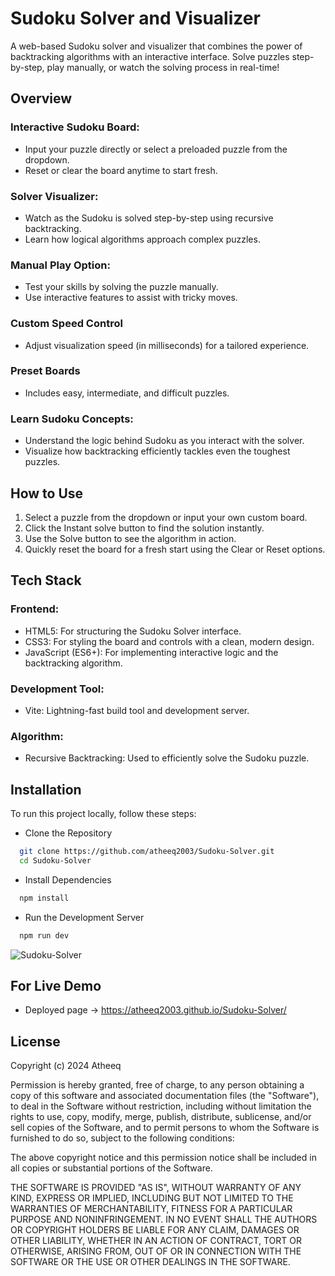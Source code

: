 # Sudoku Solver and Visualizer

A web-based Sudoku solver and visualizer that combines the power of backtracking algorithms with an interactive interface. Solve puzzles step-by-step, play manually, or watch the solving process in real-time!

## Overview

### Interactive Sudoku Board:

- Input your puzzle directly or select a preloaded puzzle from the dropdown.
- Reset or clear the board anytime to start fresh.

### Solver Visualizer:

- Watch as the Sudoku is solved step-by-step using recursive backtracking.
- Learn how logical algorithms approach complex puzzles.

### Manual Play Option:

- Test your skills by solving the puzzle manually.
- Use interactive features to assist with tricky moves.

### Custom Speed Control

- Adjust visualization speed (in milliseconds) for a tailored experience.

### Preset Boards

- Includes easy, intermediate, and difficult puzzles.

### Learn Sudoku Concepts:

- Understand the logic behind Sudoku as you interact with the solver.
- Visualize how backtracking efficiently tackles even the toughest puzzles.

## How to Use

1. Select a puzzle from the dropdown or input your own custom board.
2. Click the Instant solve button to find the solution instantly.
3. Use the Solve button to see the algorithm in action.
4. Quickly reset the board for a fresh start using the Clear or Reset options.

## Tech Stack

### Frontend:

- HTML5: For structuring the Sudoku Solver interface.
- CSS3: For styling the board and controls with a clean, modern design.
- JavaScript (ES6+): For implementing interactive logic and the backtracking algorithm.

### Development Tool:

- Vite: Lightning-fast build tool and development server.

### Algorithm:

- Recursive Backtracking: Used to efficiently solve the Sudoku puzzle.

## Installation

To run this project locally, follow these steps:

- Clone the Repository

```bash
  git clone https://github.com/atheeq2003/Sudoku-Solver.git
  cd Sudoku-Solver
```

- Install Dependencies

```bash
  npm install  
```

- Run the Development Server

```bash
  npm run dev 
```

![Sudoku-Solver](https://github.com/user-attachments/assets/5aa6e3e6-e58d-4fc8-a199-ef193db553d3)

## For Live Demo

- Deployed page -> https://atheeq2003.github.io/Sudoku-Solver/

## License

Copyright (c) 2024 Atheeq

Permission is hereby granted, free of charge, to any person obtaining a copy
of this software and associated documentation files (the "Software"), to deal
in the Software without restriction, including without limitation the rights
to use, copy, modify, merge, publish, distribute, sublicense, and/or sell
copies of the Software, and to permit persons to whom the Software is
furnished to do so, subject to the following conditions:

The above copyright notice and this permission notice shall be included in all
copies or substantial portions of the Software.

THE SOFTWARE IS PROVIDED "AS IS", WITHOUT WARRANTY OF ANY KIND, EXPRESS OR
IMPLIED, INCLUDING BUT NOT LIMITED TO THE WARRANTIES OF MERCHANTABILITY,
FITNESS FOR A PARTICULAR PURPOSE AND NONINFRINGEMENT. IN NO EVENT SHALL THE
AUTHORS OR COPYRIGHT HOLDERS BE LIABLE FOR ANY CLAIM, DAMAGES OR OTHER
LIABILITY, WHETHER IN AN ACTION OF CONTRACT, TORT OR OTHERWISE, ARISING FROM,
OUT OF OR IN CONNECTION WITH THE SOFTWARE OR THE USE OR OTHER DEALINGS IN THE
SOFTWARE.
